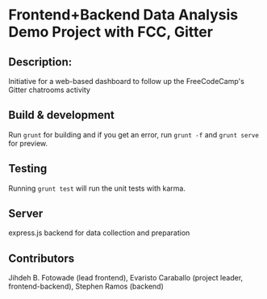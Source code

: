 # Frontend+Backend Data Analysis Demo Project with FCC, Gitter

## Description:

Initiative for a web-based dashboard to follow up the FreeCodeCamp's Gitter chatrooms activity

## Build & development

Run `grunt` for building and if you get an error, run `grunt -f` and `grunt serve` for preview.

## Testing

Running `grunt test` will run the unit tests with karma.

## Server

express.js backend for data collection and preparation

## Contributors

Jihdeh B. Fotowade (lead frontend), Evaristo Caraballo (project leader, frontend-backend), Stephen Ramos (backend)
